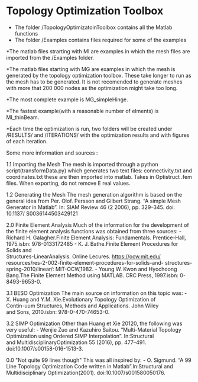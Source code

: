 # Topology Optimization Toolbox 

* The folder /TopologyOptimizatoinToolbox contains all the Matlab functions
* The folder /Examples contains files required for some of the examples

*The matlab files strarting with MI are examples in which the mesh files 
are imported from the /Examples folder. 

*The matlab files starting with MG are examples in which the mesh is 
generated by the topology optimization toolbox. These take longer to run 
as the mesh has to be generated. It is not recomended to generate meshes
with more that 200 000 nodes as the optimization might take too long. 

*The most complete example is MG_simpleHinge. 

*The fastest example(with a reasonable number of elments) is MI_thinBeam. 

*Each time the optimization is run, two folders will be created under 
/RESULTS/<folderName> and /ITERATIONS/<folderName> with the optimization 
results and with figures of each iteration.



Some more information and sources :
 
1.1 Importing the Mesh
	The mesh is imported through a python script(transformData.py) 
	which generates two text files: connectivity.txt and 
	coordinates.txt these are then imported into matlab. Takes in 
	Optistruct .fem files. When exporting, do not remove E real
	values. 

1.2 Generating the Mesh 
	The mesh generation algorithm is based on the general idea from 
	Per. Olof. Persson and Gilbert Strang. “A simple Mesh Generator in
	Matlab”. In: SIAM Review 46 (2 2006), pp. 329–345. doi: 10.1137/
	S0036144503429121

2.0 Finite Element Analysis
	Much of the information for the development of the finite element
	analysis functions was obtained from three sources: 
	- Richard  H.  Galagher.Finite  Element  Analysis:  Fundamentals. 
	  Prentice-Hall, 1975.isbn: 978-0133172485
	- K. J. Bathe.Finite  Element  Procedures  for  Solids  and  
	  Structures-LinearAnalysis. Online Lecures. https://ocw.mit.edu/
	  resources/res-2-002-finite-element-procedures-for-solids-and-
	  structures-spring-2010/linear/: MIT-OCW,1982.
	- Young W. Kwon and Hyochoong Bang.The Finite Element Method using
  	  MATLAB. CRC Press, 1997.isbn: 0-8493-9653-0.

3.1 BESO Optimization
	The main source on information on this topic was: 
	- X. Huang and Y.M. Xie.Evolutionary  Topology  Optimization  of  
	  Contin-uum  Structures,  Methods  and  Applications.  John  Wiley  
	  and  Sons,  2010.isbn: 978-0-470-74653-0.

3.2 SIMP Optimization
	Other than Huang et Xie 20120, the following was very useful: 
	- Wenjie Zuo and Kazuhiro Saitou. “Multi-Material Topology 
	Optimization using Ordered SIMP Interpolation”. In:Structural  
	and  MultidisciplinaryOptimization 55 (2016),  pp.  477–491.
	doi:10.1007/s00158-016-1513-3.


0.0 "Not quite 99 lines though"
	This was all inspired by: 
	- O. Sigmund. “A 99 Line Topology Optimization Code written in 
	  Matlab”.In:Structural and Multidisciplinary Optimization(2001).
	  doi:10.1007/s001580050176.










